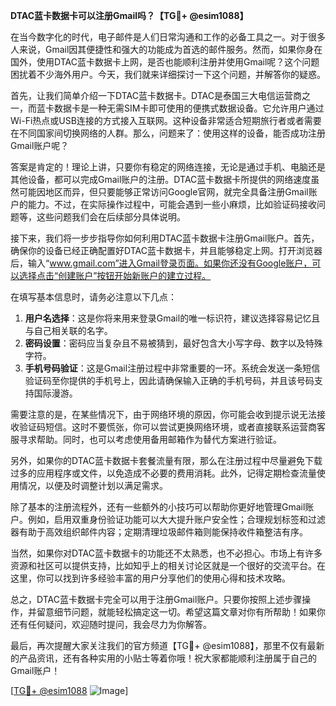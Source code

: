 **DTAC蓝卡数据卡可以注册Gmail吗？【TG💪+ @esim1088】**

在当今数字化的时代，电子邮件是人们日常沟通和工作的必备工具之一。对于很多人来说，Gmail因其便捷性和强大的功能成为首选的邮件服务。然而，如果你身在国外，使用DTAC蓝卡数据卡上网，是否也能顺利注册并使用Gmail呢？这个问题困扰着不少海外用户。今天，我们就来详细探讨一下这个问题，并解答你的疑惑。

首先，让我们简单介绍一下DTAC蓝卡数据卡。DTAC是泰国三大电信运营商之一，而蓝卡数据卡是一种无需SIM卡即可使用的便携式数据设备。它允许用户通过Wi-Fi热点或USB连接的方式接入互联网。这种设备非常适合短期旅行者或者需要在不同国家间切换网络的人群。那么，问题来了：使用这样的设备，能否成功注册Gmail账户呢？

答案是肯定的！理论上讲，只要你有稳定的网络连接，无论是通过手机、电脑还是其他设备，都可以完成Gmail账户的注册。DTAC蓝卡数据卡所提供的网络速度虽然可能因地区而异，但只要能够正常访问Google官网，就完全具备注册Gmail账户的能力。不过，在实际操作过程中，可能会遇到一些小麻烦，比如验证码接收问题等，这些问题我们会在后续部分具体说明。

接下来，我们将一步步指导你如何利用DTAC蓝卡数据卡注册Gmail账户。首先，确保你的设备已经正确配置好DTAC蓝卡数据卡，并且能够稳定上网。打开浏览器后，输入“www.gmail.com”进入Gmail登录页面。如果你还没有Google账户，可以选择点击“创建账户”按钮开始新账户的建立过程。

在填写基本信息时，请务必注意以下几点：

1. **用户名选择**：这是你将来用来登录Gmail的唯一标识符，建议选择容易记忆且与自己相关联的名字。
2. **密码设置**：密码应当复杂且不易被猜到，最好包含大小写字母、数字以及特殊字符。
3. **手机号码验证**：这是Gmail注册过程中非常重要的一环。系统会发送一条短信验证码至你提供的手机号上，因此请确保输入正确的手机号码，并且该号码支持国际漫游。

需要注意的是，在某些情况下，由于网络环境的原因，你可能会收到提示说无法接收验证码短信。这时不要慌张，你可以尝试更换网络环境，或者直接联系运营商客服寻求帮助。同时，也可以考虑使用备用邮箱作为替代方案进行验证。

另外，如果你的DTAC蓝卡数据卡套餐流量有限，那么在注册过程中尽量避免下载过多的应用程序或文件，以免造成不必要的费用消耗。此外，记得定期检查流量使用情况，以便及时调整计划以满足需求。

除了基本的注册流程外，还有一些额外的小技巧可以帮助你更好地管理Gmail账户。例如，启用双重身份验证功能可以大大提升账户安全性；合理规划标签和过滤器有助于高效组织邮件内容；定期清理垃圾邮件箱则能保持收件箱整洁有序。

当然，如果你对DTAC蓝卡数据卡的功能还不太熟悉，也不必担心。市场上有许多资源和社区可以提供支持，比如知乎上的相关讨论区就是一个很好的交流平台。在这里，你可以找到许多经验丰富的用户分享他们的使用心得和技术攻略。

总之，DTAC蓝卡数据卡完全可以用于注册Gmail账户。只要你按照上述步骤操作，并留意细节问题，就能轻松搞定这一切。希望这篇文章对你有所帮助！如果你还有任何疑问，欢迎随时提问，我会尽力为你解答。

最后，再次提醒大家关注我们的官方频道【TG💪+ @esim1088】，那里不仅有最新的产品资讯，还有各种实用的小贴士等着你哦！祝大家都能顺利注册属于自己的Gmail账户！

[[TG💪+ @esim1088](https://t.me/s/esim1088) ![Image](https://i.postimg.cc/4NQfJmqS/Snipaste-2025-05-13-00-14-12.png)]